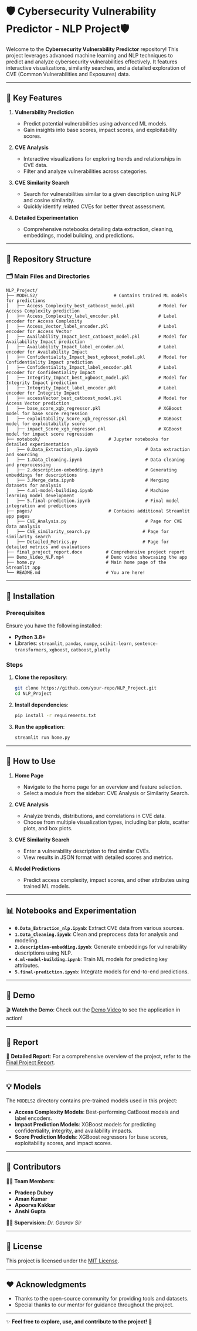 # 🛡️ Cybersecurity Vulnerability Predictor - NLP Project🛡️ 

Welcome to the **Cybersecurity Vulnerability Predictor** repository! This project leverages advanced machine learning and NLP techniques to predict and analyze cybersecurity vulnerabilities effectively. It features interactive visualizations, similarity searches, and a detailed exploration of CVE (Common Vulnerabilities and Exposures) data.  

---

## 🌟 Key Features  

1. **Vulnerability Prediction**  
   - Predict potential vulnerabilities using advanced ML models.  
   - Gain insights into base scores, impact scores, and exploitability scores.  

2. **CVE Analysis**  
   - Interactive visualizations for exploring trends and relationships in CVE data.  
   - Filter and analyze vulnerabilities across categories.  

3. **CVE Similarity Search**  
   - Search for vulnerabilities similar to a given description using NLP and cosine similarity.  
   - Quickly identify related CVEs for better threat assessment.  

4. **Detailed Experimentation**  
   - Comprehensive notebooks detailing data extraction, cleaning, embeddings, model building, and predictions.  

---

## 📂 Repository Structure  

### 🗂️ **Main Files and Directories**  

```
NLP_Project/
├── MODELS2/                             # Contains trained ML models for predictions
│   ├── Access_Complexity_best_catboost_model.pkl         # Model for Access Complexity prediction
│   ├── Access_Complexity_label_encoder.pkl               # Label encoder for Access Complexity
│   ├── Access_Vector_label_encoder.pkl                   # Label encoder for Access Vector
│   ├── Availability_Impact_best_catboost_model.pkl       # Model for Availability Impact prediction
│   ├── Availability_Impact_label_encoder.pkl             # Label encoder for Availability Impact
│   ├── Confidentiality_Impact_best_xgboost_model.pkl     # Model for Confidentiality Impact prediction
│   ├── Confidentiality_Impact_label_encoder.pkl          # Label encoder for Confidentiality Impact
│   ├── Integrity_Impact_best_xgboost_model.pkl           # Model for Integrity Impact prediction
│   ├── Integrity_Impact_label_encoder.pkl                # Label encoder for Integrity Impact
│   ├── accessVector_best_catboost_model.pkl              # Model for Access Vector prediction
│   ├── base_score_xgb_regressor.pkl                      # XGBoost model for base score regression
│   ├── exploitability_Score_xgb_regressor.pkl            # XGBoost model for exploitability score
│   ├── impact_Score_xgb_regressor.pkl                    # XGBoost model for impact score regression
├── notebook/                          # Jupyter notebooks for detailed experimentation
│   ├── 0.Data_Extraction_nlp.ipynb                  # Data extraction and sourcing
│   ├── 1.Data_Cleaning.ipynb                        # Data cleaning and preprocessing
│   ├── 2.description-embedding.ipynb                # Generating embeddings for descriptions
│   ├── 3.Merge_data.ipynb                           # Merging datasets for analysis
│   ├── 4.ml-model-building.ipynb                    # Machine learning model development
│   ├── 5.final-prediction.ipynb                     # Final model integration and predictions
├── pages/                             # Contains additional Streamlit app pages
│   ├── CVE_Analysis.py                              # Page for CVE data analysis
│   ├── CVE_similarity_search.py                    # Page for similarity search
│   ├── Detailed_Metrics.py                         # Page for detailed metrics and evaluations
├── final_project_report.docx         # Comprehensive project report
├── Demo_Video_NLP.mp4                # Demo video showcasing the app
├── home.py                           # Main home page of the Streamlit app
└── README.md                         # You are here!

```

---

## 🚀 Installation  

### Prerequisites  
Ensure you have the following installed:  
- **Python 3.8+**  
- Libraries: `streamlit`, `pandas`, `numpy`, `scikit-learn`, `sentence-transformers`, `xgboost`, `catboost`, `plotly`  

### Steps  

1. **Clone the repository**:  
   ```bash  
   git clone https://github.com/your-repo/NLP_Project.git  
   cd NLP_Project  
   ```  

2. **Install dependencies**:  
   ```bash  
   pip install -r requirements.txt  
   ```  

3. **Run the application**:  
   ```bash  
   streamlit run home.py  
   ```  

---

## 📘 How to Use  

1. **Home Page**  
   - Navigate to the home page for an overview and feature selection.  
   - Select a module from the sidebar: CVE Analysis or Similarity Search.  

2. **CVE Analysis**  
   - Analyze trends, distributions, and correlations in CVE data.  
   - Choose from multiple visualization types, including bar plots, scatter plots, and box plots.  

3. **CVE Similarity Search**  
   - Enter a vulnerability description to find similar CVEs.  
   - View results in JSON format with detailed scores and metrics.  

4. **Model Predictions**  
   - Predict access complexity, impact scores, and other attributes using trained ML models.  

---

## 📊 Notebooks and Experimentation  

- **`0.Data_Extraction_nlp.ipynb`**: Extract CVE data from various sources.  
- **`1.Data_Cleaning.ipynb`**: Clean and preprocess data for analysis and modeling.  
- **`2.description-embedding.ipynb`**: Generate embeddings for vulnerability descriptions using NLP.  
- **`4.ml-model-building.ipynb`**: Train ML models for predicting key attributes.  
- **`5.final-prediction.ipynb`**: Integrate models for end-to-end predictions.  

---

## 🎥 Demo  

🎬 **Watch the Demo**: Check out the [Demo Video](./Demo_Video_NLP.mp4) to see the application in action!  

---

## 📄 Report  

📖 **Detailed Report**: For a comprehensive overview of the project, refer to the [Final Project Report](./final_project_report.docx).  

---

## 💡 Models  

The `MODELS2` directory contains pre-trained models used in this project:  

- **Access Complexity Models**: Best-performing CatBoost models and label encoders.  
- **Impact Prediction Models**: XGBoost models for predicting confidentiality, integrity, and availability impacts.  
- **Score Prediction Models**: XGBoost regressors for base scores, exploitability scores, and impact scores.  

---

## 🤝 Contributors  

👨‍💻 **Team Members**:  
- **Pradeep Dubey**  
- **Aman Kumar**  
- **Apoorva Kakkar**  
- **Anshi Gupta**  

👨‍🏫 **Supervision**: *Dr. Gaurav Sir*  

---

## 📜 License  

This project is licensed under the [MIT License](./LICENSE).  

---

## ❤️ Acknowledgments  

- Thanks to the open-source community for providing tools and datasets.  
- Special thanks to our mentor for guidance throughout the project.  

---  

✨ **Feel free to explore, use, and contribute to the project!** 🎉  
